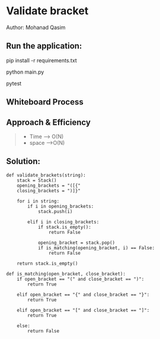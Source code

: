 # Validate bracket

Author: Mohanad Qasim 


## Run the application:

pip install -r requirements.txt

python  main.py

pytest


## Whiteboard Process



## Approach & Efficiency

> - Time --> O(N)
> - space -->O(N)

## Solution:
```
def validate_brackets(string):
    stack = Stack()
    opening_brackets = "([{"
    closing_brackets = ")]}"
    
    for i in string:
        if i in opening_brackets:
            stack.push(i)

        elif i in closing_brackets:
            if stack.is_empty():
                return False
            
            opening_bracket = stack.pop()
            if is_matching(opening_bracket, i) == False:
                return False
    
    return stack.is_empty()

def is_matching(open_bracket, close_bracket):
    if open_bracket == "(" and close_bracket == ")":
        return True
    
    elif open_bracket == "{" and close_bracket == "}":
        return True
    
    elif open_bracket == "[" and close_bracket == "]":
        return True
    
    else:
        return False
```